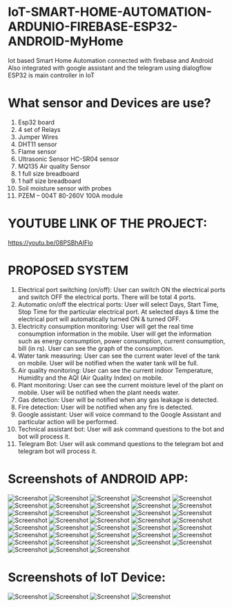 # IoT-SMART-HOME-AUTOMATION-ARDUNIO-FIREBASE-ESP32-ANDROID-MyHome
Iot based Smart Home Automation connected with firebase and Android
Also integrated with google assistant and the telegram using dialogflow
ESP32 is main controller in IoT

# What sensor and Devices are use?

1. Esp32 board
2. 4 set of Relays
3. Jumper Wires
4. DHT11 sensor
5. Flame sensor
6. Ultrasonic Sensor HC-SR04 sensor
7. MQ135 Air quality Sensor
8. 1 full size breadboard
9. 1 half size breadboard
10. Soil moisture sensor with probes
11. PZEM – 004T 80-260V 100A module

# YOUTUBE LINK OF THE PROJECT:
https://youtu.be/08PSBhAIFlo

# PROPOSED SYSTEM
1. Electrical port switching (on/off): User can switch ON the electrical ports and
switch OFF the electrical ports. There will be total 4 ports.
2. Automatic on/off the electrical ports: User will select Days, Start Time, Stop Time
for the particular electrical port. At selected days & time the electrical port will
automatically turned ON & turned OFF.
3. Electricity consumption monitoring: User will get the real time consumption
information in the mobile. User will get the information such as energy consumption,
power consumption, current consumption, bill (in rs). User can see the graph of the
consumption.
4. Water tank measuring: User can see the current water level of the tank on mobile.
User will be notified when the water tank will be full.
5. Air quality monitoring: User can see the current indoor Temperature, Humidity and
the AQI (Air Quality Index) on mobile.
6. Plant monitoring: User can see the current moisture level of the plant on mobile.
User will be notified when the plant needs water.
7. Gas detection: User will be notified when any gas leakage is detected.
8. Fire detection: User will be notified when any fire is detected.
9. Google assistant: User will voice command to the Google Assistant and particular
action will be performed.
10. Technical assistant bot: User will ask command questions to the bot and bot will
process it.
11. Telegram Bot: User will ask command questions to the telegram bot and telegram
bot will process it.

# Screenshots of ANDROID APP:
![Screenshot](https://raw.github.com/narender-rk10/IoT-SMART-HOME-AUTOMATION-ARDUNIO-FIREBASE-ESP32-ANDROID-MyHome/master/SCRRENSHOTS/1.jpg)
![Screenshot](https://raw.github.com/narender-rk10/IoT-SMART-HOME-AUTOMATION-ARDUNIO-FIREBASE-ESP32-ANDROID-MyHome/master/SCRRENSHOTS/2.jpg)
![Screenshot](https://raw.github.com/narender-rk10/IoT-SMART-HOME-AUTOMATION-ARDUNIO-FIREBASE-ESP32-ANDROID-MyHome/master/SCRRENSHOTS/3.jpg)
![Screenshot](https://raw.github.com/narender-rk10/IoT-SMART-HOME-AUTOMATION-ARDUNIO-FIREBASE-ESP32-ANDROID-MyHome/master/SCRRENSHOTS/4.jpg)
![Screenshot](https://raw.github.com/narender-rk10/IoT-SMART-HOME-AUTOMATION-ARDUNIO-FIREBASE-ESP32-ANDROID-MyHome/master/SCRRENSHOTS/5.jpg)
![Screenshot](https://raw.github.com/narender-rk10/IoT-SMART-HOME-AUTOMATION-ARDUNIO-FIREBASE-ESP32-ANDROID-MyHome/master/SCRRENSHOTS/6.jpg)
![Screenshot](https://raw.github.com/narender-rk10/IoT-SMART-HOME-AUTOMATION-ARDUNIO-FIREBASE-ESP32-ANDROID-MyHome/master/SCRRENSHOTS/7.jpg)
![Screenshot](https://raw.github.com/narender-rk10/IoT-SMART-HOME-AUTOMATION-ARDUNIO-FIREBASE-ESP32-ANDROID-MyHome/master/SCRRENSHOTS/8.jpg)
![Screenshot](https://raw.github.com/narender-rk10/IoT-SMART-HOME-AUTOMATION-ARDUNIO-FIREBASE-ESP32-ANDROID-MyHome/master/SCRRENSHOTS/9.jpg)
![Screenshot](https://raw.github.com/narender-rk10/IoT-SMART-HOME-AUTOMATION-ARDUNIO-FIREBASE-ESP32-ANDROID-MyHome/master/SCRRENSHOTS/10.jpg)
![Screenshot](https://raw.github.com/narender-rk10/IoT-SMART-HOME-AUTOMATION-ARDUNIO-FIREBASE-ESP32-ANDROID-MyHome/master/SCRRENSHOTS/11.jpg)
![Screenshot](https://raw.github.com/narender-rk10/IoT-SMART-HOME-AUTOMATION-ARDUNIO-FIREBASE-ESP32-ANDROID-MyHome/master/SCRRENSHOTS/12.jpg)
![Screenshot](https://raw.github.com/narender-rk10/IoT-SMART-HOME-AUTOMATION-ARDUNIO-FIREBASE-ESP32-ANDROID-MyHome/master/SCRRENSHOTS/13.jpg)
![Screenshot](https://raw.github.com/narender-rk10/IoT-SMART-HOME-AUTOMATION-ARDUNIO-FIREBASE-ESP32-ANDROID-MyHome/master/SCRRENSHOTS/14.jpg)
![Screenshot](https://raw.github.com/narender-rk10/IoT-SMART-HOME-AUTOMATION-ARDUNIO-FIREBASE-ESP32-ANDROID-MyHome/master/SCRRENSHOTS/15.jpg)
![Screenshot](https://raw.github.com/narender-rk10/IoT-SMART-HOME-AUTOMATION-ARDUNIO-FIREBASE-ESP32-ANDROID-MyHome/master/SCRRENSHOTS/16.jpg)
![Screenshot](https://raw.github.com/narender-rk10/IoT-SMART-HOME-AUTOMATION-ARDUNIO-FIREBASE-ESP32-ANDROID-MyHome/master/SCRRENSHOTS/17.jpg)
![Screenshot](https://raw.github.com/narender-rk10/IoT-SMART-HOME-AUTOMATION-ARDUNIO-FIREBASE-ESP32-ANDROID-MyHome/master/SCRRENSHOTS/18.jpg)
![Screenshot](https://raw.github.com/narender-rk10/IoT-SMART-HOME-AUTOMATION-ARDUNIO-FIREBASE-ESP32-ANDROID-MyHome/master/SCRRENSHOTS/19.jpg)
![Screenshot](https://raw.github.com/narender-rk10/IoT-SMART-HOME-AUTOMATION-ARDUNIO-FIREBASE-ESP32-ANDROID-MyHome/master/SCRRENSHOTS/20.jpg)
![Screenshot](https://raw.github.com/narender-rk10/IoT-SMART-HOME-AUTOMATION-ARDUNIO-FIREBASE-ESP32-ANDROID-MyHome/master/SCRRENSHOTS/21.jpg)
![Screenshot](https://raw.github.com/narender-rk10/IoT-SMART-HOME-AUTOMATION-ARDUNIO-FIREBASE-ESP32-ANDROID-MyHome/master/SCRRENSHOTS/22.jpg)
![Screenshot](https://raw.github.com/narender-rk10/IoT-SMART-HOME-AUTOMATION-ARDUNIO-FIREBASE-ESP32-ANDROID-MyHome/master/SCRRENSHOTS/23.jpg)
![Screenshot](https://raw.github.com/narender-rk10/IoT-SMART-HOME-AUTOMATION-ARDUNIO-FIREBASE-ESP32-ANDROID-MyHome/master/SCRRENSHOTS/24.jpg)
![Screenshot](https://raw.github.com/narender-rk10/IoT-SMART-HOME-AUTOMATION-ARDUNIO-FIREBASE-ESP32-ANDROID-MyHome/master/SCRRENSHOTS/25.jpg)
![Screenshot](https://raw.github.com/narender-rk10/IoT-SMART-HOME-AUTOMATION-ARDUNIO-FIREBASE-ESP32-ANDROID-MyHome/master/SCRRENSHOTS/26.jpg)
![Screenshot](https://raw.github.com/narender-rk10/IoT-SMART-HOME-AUTOMATION-ARDUNIO-FIREBASE-ESP32-ANDROID-MyHome/master/SCRRENSHOTS/27.jpg)
![Screenshot](https://raw.github.com/narender-rk10/IoT-SMART-HOME-AUTOMATION-ARDUNIO-FIREBASE-ESP32-ANDROID-MyHome/master/SCRRENSHOTS/28.jpg)
![Screenshot](https://raw.github.com/narender-rk10/IoT-SMART-HOME-AUTOMATION-ARDUNIO-FIREBASE-ESP32-ANDROID-MyHome/master/SCRRENSHOTS/29.jpg)
![Screenshot](https://raw.github.com/narender-rk10/IoT-SMART-HOME-AUTOMATION-ARDUNIO-FIREBASE-ESP32-ANDROID-MyHome/master/SCRRENSHOTS/31.jpg)
![Screenshot](https://raw.github.com/narender-rk10/IoT-SMART-HOME-AUTOMATION-ARDUNIO-FIREBASE-ESP32-ANDROID-MyHome/master/SCRRENSHOTS/32.jpg)
![Screenshot](https://raw.github.com/narender-rk10/IoT-SMART-HOME-AUTOMATION-ARDUNIO-FIREBASE-ESP32-ANDROID-MyHome/master/SCRRENSHOTS/33.jpg)
![Screenshot](https://raw.github.com/narender-rk10/IoT-SMART-HOME-AUTOMATION-ARDUNIO-FIREBASE-ESP32-ANDROID-MyHome/master/SCRRENSHOTS/34.jpg)
![Screenshot](https://raw.github.com/narender-rk10/IoT-SMART-HOME-AUTOMATION-ARDUNIO-FIREBASE-ESP32-ANDROID-MyHome/master/SCRRENSHOTS/35.jpg)
![Screenshot](https://raw.github.com/narender-rk10/IoT-SMART-HOME-AUTOMATION-ARDUNIO-FIREBASE-ESP32-ANDROID-MyHome/master/SCRRENSHOTS/36.jpg)
![Screenshot](https://raw.github.com/narender-rk10/IoT-SMART-HOME-AUTOMATION-ARDUNIO-FIREBASE-ESP32-ANDROID-MyHome/master/SCRRENSHOTS/37.jpg)
![Screenshot](https://raw.github.com/narender-rk10/IoT-SMART-HOME-AUTOMATION-ARDUNIO-FIREBASE-ESP32-ANDROID-MyHome/master/SCRRENSHOTS/38.jpg)
![Screenshot](https://raw.github.com/narender-rk10/IoT-SMART-HOME-AUTOMATION-ARDUNIO-FIREBASE-ESP32-ANDROID-MyHome/master/SCRRENSHOTS/39.jpg)

# Screenshots of IoT Device:
![Screenshot](https://raw.github.com/narender-rk10/IoT-SMART-HOME-AUTOMATION-ARDUNIO-FIREBASE-ESP32-ANDROID-MyHome/master/SCRRENSHOTS/I1.jpg)
![Screenshot](https://raw.github.com/narender-rk10/IoT-SMART-HOME-AUTOMATION-ARDUNIO-FIREBASE-ESP32-ANDROID-MyHome/master/SCRRENSHOTS/I2.jpg)
![Screenshot](https://raw.github.com/narender-rk10/IoT-SMART-HOME-AUTOMATION-ARDUNIO-FIREBASE-ESP32-ANDROID-MyHome/master/SCRRENSHOTS/I3.jpg)
![Screenshot](https://raw.github.com/narender-rk10/IoT-SMART-HOME-AUTOMATION-ARDUNIO-FIREBASE-ESP32-ANDROID-MyHome/master/SCRRENSHOTS/I4.jpg)
